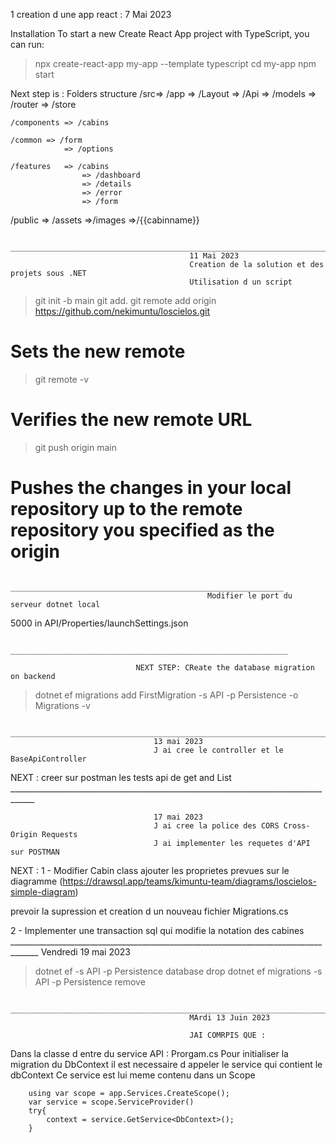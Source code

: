 1 creation d une app react :
7 Mai 2023 

Installation
To start a new Create React App project with TypeScript, you can run:

> npx create-react-app my-app --template typescript
> cd my-app
> npm start


Next step is : Folders structure
/src=>
    /app => /Layout
        => /Api
        => /models
        => /router
        => /store

    /components => /cabins

    /common => /form   
                => /options

    /features   => /cabins
                    => /dashboard
                    => /details
                    => /error
                    => /form

/public => /assets
                =>/images
                    =>/{{cabinname}}

                    ____________________________________________________________________________
                                            11 Mai 2023 
                                            Creation de la solution et des projets sous .NET 
                                            Utilisation d un script 

>git init -b main
>git add. 
>git remote add origin https://github.com/nekimuntu/loscielos.git
# Sets the new remote
> git remote -v
# Verifies the new remote URL

> git push origin main
# Pushes the changes in your local repository up to the remote repository you specified as the origin
                                _____________________________________________________________
                                                Modifier le port du serveur dotnet local

5000 in API/Properties/launchSettings.json 

                                ______________________________________________________________

                                NEXT STEP: CReate the database migration on backend


> dotnet ef migrations add FirstMigration -s API -p Persistence -o Migrations -v

                        ____________________________________________________________________________________
                                    13 mai 2023 
                                    J ai cree le controller et le BaseApiController 

NEXT : creer sur postman les tests api de  get and List 
                        ____________________________________________________________________________________

                                    17 mai 2023 
                                    J ai cree la police des CORS Cross-Origin Requests 
                                    J ai implementer les requetes d'API sur POSTMAN 

NEXT :
1 -  Modifier Cabin class ajouter les proprietes prevues sur le diagramme (https://drawsql.app/teams/kimuntu-team/diagrams/loscielos-simple-diagram)

prevoir la supression et creation d un nouveau fichier Migrations.cs 

2 - Implementer une transaction sql qui modifie la notation des cabines  
                        _____________________________________________________________________________________
                                            Vendredi 19 mai 2023

> dotnet ef -s API -p Persistence database drop 
> dotnet ef migrations -s API -p Persistence remove

                        __________________________________________________________________________________________
                                            MArdi 13 Juin 2023 

                                            JAI COMRPIS QUE :

Dans la classe d entre du service API : Prorgam.cs 
        Pour initialiser la migration du DbContext il est necessaire d appeler le service qui contient le dbContext 
        Ce service est lui meme contenu dans un Scope 
        
        using var scope = app.Services.CreateScope();
        var service = scope.ServiceProvider()
        try{
            context = service.GetService<DbContext>();
        }